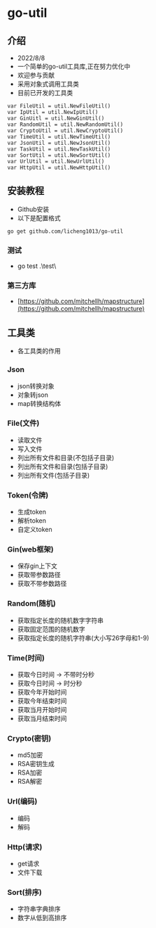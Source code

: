 # go-util
## 介绍
- 2022/8/8
- 一个简单的go-util工具库,正在努力优化中
- 欢迎参与贡献
- 采用对象式调用工具类
- 目前已开发的工具类


```goland
var FileUtil = util.NewFileUtil()
var IpUtil = util.NewIpUtil()
var GinUitl = util.NewGinUtil()
var RandomUtil = util.NewRandomUtil()
var CryptoUtil = util.NewCryptoUtil()
var TimeUtil = util.NewTimeUtil()
var JsonUtil = util.NewJsonUtil()
var TaskUtil = util.NewTaskUtil()
var SortUtil = util.NewSortUtil()
var UrlUtil = util.NewUrlUtil()
var HttpUtil = util.NewHttpUtil()
```

## 安装教程
- Github安装
- 以下是配置格式
```text
go get github.com/licheng1013/go-util
```
### 测试
-  go test .\test\
### 第三方库
- [https://github.com/mitchellh/mapstructure](https://github.com/mitchellh/mapstructure)

## 工具类
- 各工具类的作用
### Json
- json转换对象
- 对象转json
- map转换结构体

### File(文件)
- 读取文件
- 写入文件
- 列出所有文件和目录(不包括子目录)
- 列出所有文件和目录(包括子目录)
- 列出所有文件(包括子目录)

### Token(令牌)
- 生成token
- 解析token
- 自定义token

### Gin(web框架)
- 保存gin上下文
- 获取带参数路径
- 获取不带参数路径

### Random(随机)
- 获取指定长度的随机数字字符串
- 获取固定范围的随机数字
- 获取指定长度的随机字符串(大小写26字母和1-9)

### Time(时间)
- 获取今日时间 -> 不带时分秒 
- 获取今日时间 -> 时分秒
- 获取今年开始时间
- 获取今年结束时间
- 获取当月开始时间
- 获取当月结束时间

### Crypto(密钥)
- md5加密
- RSA密钥生成
- RSA加密
- RSA解密


### Url(编码)
- 编码
- 解码

### Http(请求)
- get请求
- 文件下载

### Sort(排序)
- 字符串字典排序
- 数字从低到高排序
